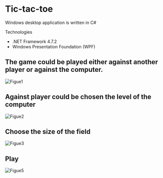 # Tic-tac-toe

Windows desktop application is written in C#

Technologies
- .NET Framework 4.7.2
- Windows Presentation Foundation (WPF)

## The game could be played either against another player or against the computer.

![Figue1](https://user-images.githubusercontent.com/52102892/114316365-81cf8480-9b03-11eb-8d6d-6e6315f948da.png)

## Against player could be chosen the level of the computer

![Figue2](https://user-images.githubusercontent.com/52102892/114316384-8b58ec80-9b03-11eb-946c-c12f6cb3c239.png)

## Choose the size of the field

![Figue3](https://user-images.githubusercontent.com/52102892/114316397-a1ff4380-9b03-11eb-9267-13caf4d79fa6.png)

## Play

![Figue5](https://user-images.githubusercontent.com/52102892/114316406-b2172300-9b03-11eb-861c-0003ca9b82d5.png)
